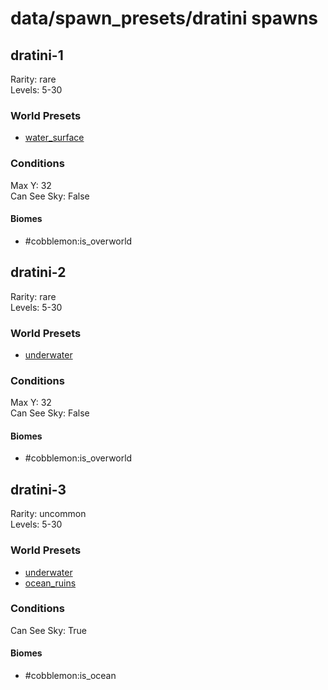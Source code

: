# data/spawn_presets/dratini spawns  
  
## dratini-1  
Rarity: rare  
Levels: 5-30  
  
### World Presets  
* [water_surface](data/spawn_data/water_surface.md)  
  
### Conditions  
Max Y: 32  
Can See Sky: False  
  
#### Biomes  
  * #cobblemon:is_overworld
  
  
## dratini-2  
Rarity: rare  
Levels: 5-30  
  
### World Presets  
* [underwater](data/spawn_data/underwater.md)  
  
### Conditions  
Max Y: 32  
Can See Sky: False  
  
#### Biomes  
  * #cobblemon:is_overworld
  
  
## dratini-3  
Rarity: uncommon  
Levels: 5-30  
  
### World Presets  
* [underwater](data/spawn_data/underwater.md)  
* [ocean_ruins](data/spawn_data/ocean_ruins.md)  
  
### Conditions  
Can See Sky: True  
  
#### Biomes  
  * #cobblemon:is_ocean
  
